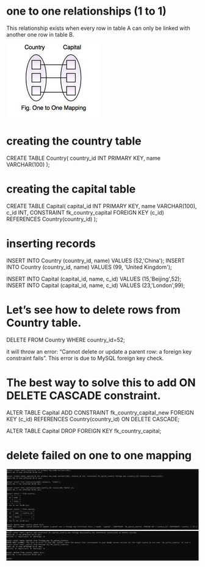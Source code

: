 # one to one relationships (1 to 1)
This relationship exists when every row in table A can only be linked with another one row in table B.

<img src="one-to-one.jpg" />

# creating the country table
CREATE TABLE Country(
country_id INT PRIMARY KEY,
name VARCHAR(100)
);

# creating the capital table
CREATE TABLE Capital(
capital_id INT PRIMARY KEY,
name VARCHAR(100),
c_id INT,
CONSTRAINT fk_country_capital FOREIGN KEY (c_id) REFERENCES Country(country_id)
);

# inserting records
INSERT INTO Country (country_id, name) VALUES (52,'China');
INSERT INTO Country (country_id, name) VALUES (99, 'United Kingdom');

INSERT INTO Capital (capital_id, name, c_id) VALUES (15,'Beijing',52);
INSERT INTO Capital (capital_id, name, c_id) VALUES (23,'London',99);

# Let’s see how to delete rows from Country table.
DELETE FROM Country WHERE country_id=52;

it will throw an error: “Cannot delete or update a parent row: a foreign key constraint fails”. This error is due to MySQL foreign key check.

# The best way to solve this to add ON DELETE CASCADE constraint.
ALTER TABLE Capital
ADD CONSTRAINT fk_country_capital_new
FOREIGN KEY (c_id) REFERENCES Country(country_id)
ON DELETE CASCADE;

ALTER TABLE Capital DROP FOREIGN KEY fk_country_capital;

# delete failed on one to one mapping
<img src="delete_fail.png"/>

<img src="adding_ondelete_cascade.png"/>